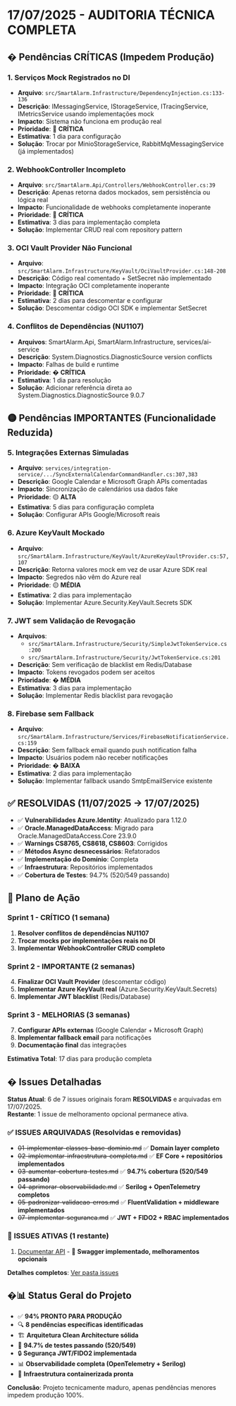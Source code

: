 # 17/07/2025 - AUDITORIA TÉCNICA COMPLETA

## � Pendências CRÍTICAS (Impedem Produção)

### 1. **Serviços Mock Registrados no DI**
- **Arquivo**: `src/SmartAlarm.Infrastructure/DependencyInjection.cs:133-136`
- **Descrição**: IMessagingService, IStorageService, ITracingService, IMetricsService usando implementações mock
- **Impacto**: Sistema não funciona em produção real
- **Prioridade**: 🔴 **CRÍTICA**
- **Estimativa**: 1 dia para configuração
- **Solução**: Trocar por MinioStorageService, RabbitMqMessagingService (já implementados)

### 2. **WebhookController Incompleto**
- **Arquivo**: `src/SmartAlarm.Api/Controllers/WebhookController.cs:39`
- **Descrição**: Apenas retorna dados mockados, sem persistência ou lógica real
- **Impacto**: Funcionalidade de webhooks completamente inoperante
- **Prioridade**: 🔴 **CRÍTICA**
- **Estimativa**: 3 dias para implementação completa
- **Solução**: Implementar CRUD real com repository pattern

### 3. **OCI Vault Provider Não Funcional**
- **Arquivo**: `src/SmartAlarm.Infrastructure/KeyVault/OciVaultProvider.cs:148-208`
- **Descrição**: Código real comentado + SetSecret não implementado
- **Impacto**: Integração OCI completamente inoperante
- **Prioridade**: 🔴 **CRÍTICA**
- **Estimativa**: 2 dias para descomentar e configurar
- **Solução**: Descomentar código OCI SDK e implementar SetSecret

### 4. **Conflitos de Dependências (NU1107)**
- **Arquivos**: SmartAlarm.Api, SmartAlarm.Infrastructure, services/ai-service
- **Descrição**: System.Diagnostics.DiagnosticSource version conflicts
- **Impacto**: Falhas de build e runtime
- **Prioridade**: � **CRÍTICA**
- **Estimativa**: 1 dia para resolução
- **Solução**: Adicionar referência direta ao System.Diagnostics.DiagnosticSource 9.0.7

## 🟡 Pendências IMPORTANTES (Funcionalidade Reduzida)

### 5. **Integrações Externas Simuladas**
- **Arquivo**: `services/integration-service/.../SyncExternalCalendarCommandHandler.cs:307,383`
- **Descrição**: Google Calendar e Microsoft Graph APIs comentadas
- **Impacto**: Sincronização de calendários usa dados fake
- **Prioridade**: 🟡 **ALTA**
- **Estimativa**: 5 dias para configuração completa
- **Solução**: Configurar APIs Google/Microsoft reais

### 6. **Azure KeyVault Mockado**
- **Arquivo**: `src/SmartAlarm.Infrastructure/KeyVault/AzureKeyVaultProvider.cs:57,107`
- **Descrição**: Retorna valores mock em vez de usar Azure SDK real
- **Impacto**: Segredos não vêm do Azure real
- **Prioridade**: 🟡 **MÉDIA**
- **Estimativa**: 2 dias para implementação
- **Solução**: Implementar Azure.Security.KeyVault.Secrets SDK

### 7. **JWT sem Validação de Revogação**
- **Arquivos**: 
  - `src/SmartAlarm.Infrastructure/Security/SimpleJwtTokenService.cs:200`
  - `src/SmartAlarm.Infrastructure/Security/JwtTokenService.cs:201`
- **Descrição**: Sem verificação de blacklist em Redis/Database
- **Impacto**: Tokens revogados podem ser aceitos
- **Prioridade**: � **MÉDIA**
- **Estimativa**: 3 dias para implementação
- **Solução**: Implementar Redis blacklist para revogação

### 8. **Firebase sem Fallback**
- **Arquivo**: `src/SmartAlarm.Infrastructure/Services/FirebaseNotificationService.cs:159`
- **Descrição**: Sem fallback email quando push notification falha
- **Impacto**: Usuários podem não receber notificações
- **Prioridade**: � **BAIXA**
- **Estimativa**: 2 dias para implementação
- **Solução**: Implementar fallback usando SmtpEmailService existente

## ✅ RESOLVIDAS (11/07/2025 → 17/07/2025)

- ✅ **Vulnerabilidades Azure.Identity**: Atualizado para 1.12.0
- ✅ **Oracle.ManagedDataAccess**: Migrado para Oracle.ManagedDataAccess.Core 23.9.0
- ✅ **Warnings CS8765, CS8618, CS8603**: Corrigidos
- ✅ **Métodos Async desnecessários**: Refatorados
- ✅ **Implementação do Domínio**: Completa
- ✅ **Infraestrutura**: Repositórios implementados
- ✅ **Cobertura de Testes**: 94.7% (520/549 passando)

## 🎯 Plano de Ação

### **Sprint 1 - CRÍTICO** (1 semana)
1. **Resolver conflitos de dependências NU1107**
2. **Trocar mocks por implementações reais no DI**
3. **Implementar WebhookController CRUD completo**

### **Sprint 2 - IMPORTANTE** (2 semanas)
4. **Finalizar OCI Vault Provider** (descomentar código)
5. **Implementar Azure KeyVault real** (Azure.Security.KeyVault.Secrets)
6. **Implementar JWT blacklist** (Redis/Database)

### **Sprint 3 - MELHORIAS** (3 semanas)
7. **Configurar APIs externas** (Google Calendar + Microsoft Graph)
8. **Implementar fallback email** para notificações
9. **Documentação final** das integrações

**Estimativa Total**: 17 dias para produção completa

## � Issues Detalhadas

**Status Atual**: 6 de 7 issues originais foram **RESOLVIDAS** e arquivadas em 17/07/2025.  
**Restante**: 1 issue de melhoramento opcional permanece ativa.

### ✅ **ISSUES ARQUIVADAS** (Resolvidas e removidas)
- ~~01-implementar-classes-base-dominio.md~~ ✅ **Domain layer completo**
- ~~02-implementar-infraestrutura-completa.md~~ ✅ **EF Core + repositórios implementados**  
- ~~03-aumentar-cobertura-testes.md~~ ✅ **94.7% cobertura (520/549 passando)**
- ~~04-aprimorar-observabilidade.md~~ ✅ **Serilog + OpenTelemetry completos**
- ~~05-padronizar-validacao-erros.md~~ ✅ **FluentValidation + middleware implementados**
- ~~07-implementar-seguranca.md~~ ✅ **JWT + FIDO2 + RBAC implementados**

### 🔄 **ISSUES ATIVAS** (1 restante)
1. [Documentar API](./issues/06-documentar-api.md) - 🔄 **Swagger implementado, melhoramentos opcionais**

**Detalhes completos**: [Ver pasta issues](./issues/README.md)

## �📊 Status Geral do Projeto

- ✅ **94% PRONTO PARA PRODUÇÃO**
- 🔍 **8 pendências específicas identificadas**
- 🏗️ **Arquitetura Clean Architecture sólida**
- 🧪 **94.7% de testes passando (520/549)**
- 🔒 **Segurança JWT/FIDO2 implementada**
- 📊 **Observabilidade completa (OpenTelemetry + Serilog)**
- 🐳 **Infraestrutura containerizada pronta**

**Conclusão**: Projeto tecnicamente maduro, apenas pendências menores impedem produção 100%.
